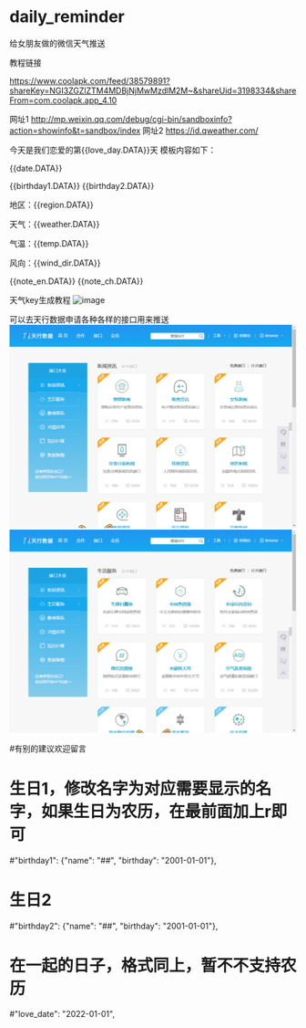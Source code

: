 # daily_reminder
给女朋友做的微信天气推送

教程链接

https://www.coolapk.com/feed/38579891?shareKey=NGI3ZGZlZTM4MDBjNjMwMzdlM2M~&shareUid=3198334&shareFrom=com.coolapk.app_4.10




网址1   http://mp.weixin.qq.com/debug/cgi-bin/sandboxinfo?action=showinfo&t=sandbox/index
网址2   https://id.qweather.com/

今天是我们恋爱的第{{love_day.DATA}}天 
模板内容如下：

{{date.DATA}} 

{{birthday1.DATA}} 
{{birthday2.DATA}}

地区：{{region.DATA}} 

天气：{{weather.DATA}} 

气温：{{temp.DATA}} 

风向：{{wind_dir.DATA}} 

{{note_en.DATA}} 
{{note_ch.DATA}}


天气key生成教程
![image](https://raw.githubusercontent.com/limoest/daily_reminder/main/%E5%92%8C%E9%A3%8E%E5%A4%A9%E6%B0%94key%E7%94%9F%E6%88%90.png)


可以去天行数据申请各种各样的接口用来推送  
![image](https://raw.githubusercontent.com/limoest/daily_reminder/main/others/Snipaste_2022-08-24_12-13-19.png)
![image](https://raw.githubusercontent.com/limoest/daily_reminder/main/others/Snipaste.png)



#有别的建议欢迎留言
# 生日1，修改名字为对应需要显示的名字，如果生日为农历，在最前面加上r即可
#"birthday1": {"name": "##", "birthday": "2001-01-01"},
# 生日2
#"birthday2": {"name": "##", "birthday": "2001-01-01"},
# 在一起的日子，格式同上，暂不不支持农历
#"love_date": "2022-01-01",
